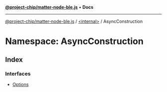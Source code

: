 [**@project-chip/matter-node-ble.js**](../../../README.md) • **Docs**

***

[@project-chip/matter-node-ble.js](../../../globals.md) / [\<internal\>](../../README.md) / AsyncConstruction

# Namespace: AsyncConstruction

## Index

### Interfaces

- [Options](interfaces/Options.md)
